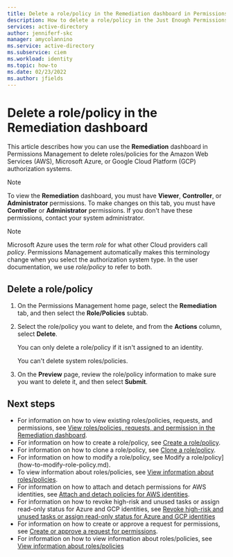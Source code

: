 ```yaml
---
title: Delete a role/policy in the Remediation dashboard in Permissions Management
description: How to delete a role/policy in the Just Enough Permissions (JEP) Controller.
services: active-directory
author: jenniferf-skc
manager: amycolannino
ms.service: active-directory 
ms.subservice: ciem
ms.workload: identity
ms.topic: how-to
ms.date: 02/23/2022
ms.author: jfields
---
```


# Delete a role/policy in the Remediation dashboard

This article describes how you can use the **Remediation** dashboard in Permissions Management to delete roles/policies for the Amazon Web Services (AWS), Microsoft Azure, or Google Cloud Platform (GCP) authorization systems.

> [!NOTE]
> To view the **Remediation** dashboard, you must have **Viewer**, **Controller**, or **Administrator** permissions. To make changes on this tab, you must have **Controller** or **Administrator** permissions. If you don't have these permissions, contact your system administrator.

> [!NOTE]
> Microsoft Azure uses the term *role* for what other Cloud providers call *policy*. Permissions Management automatically makes this terminology change when you select the authorization system type. In the user documentation, we use *role/policy* to refer to both.

## Delete a role/policy

1. On the Permissions Management home page, select the **Remediation** tab, and then select the **Role/Policies** subtab.
1. Select the role/policy you want to delete, and from the **Actions** column, select **Delete**.

    You can only delete a role/policy if it isn't assigned to an identity.

    You can't delete system roles/policies.

1. On the **Preview** page, review the role/policy information to make sure you want to delete it, and then select **Submit**.

## Next steps


- For information on how to view existing roles/policies, requests, and permissions, see [View roles/policies, requests, and permission in the Remediation dashboard](ui-remediation.md).
- For information on how to create a role/policy, see [Create a role/policy](how-to-create-role-policy.md).
- For information on how to clone a role/policy, see [Clone a role/policy](how-to-clone-role-policy.md).
- For information on how to modify a role/policy, see Modify a role/policy](how-to-modify-role-policy.md).
- To view information about roles/policies, see [View information about roles/policies](how-to-view-role-policy.md).
- For information on how to attach and detach permissions for AWS identities, see [Attach and detach policies for AWS identities](how-to-attach-detach-permissions.md).
- For information on how to revoke high-risk and unused tasks or assign read-only status for Azure and GCP identities, see [Revoke high-risk and unused tasks or assign read-only status for Azure and GCP identities](how-to-revoke-task-readonly-status.md)
- For information on how to create or approve a request for permissions, see [Create or approve a request for permissions](how-to-create-approve-privilege-request.md).
- For information on how to view information about roles/policies, see [View information about roles/policies](how-to-view-role-policy.md)
